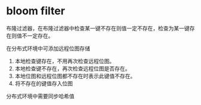 # bloom filter 

布隆过滤器，在布隆过滤器中检查某一键不存在则值一定不存在，检查为某一键存在则值不一定存在。


在分布式环境中可添加远程位图存储

1. 本地检查键存在，不用再次检查远程位图。
2. 本地检查键不存在，再次检查远程位图是否存在。
3. 本地位图和远程位图都不存在时表示此键值不存在。
4. 将不存在的键值存入位图

分布式环境中需要同步哈希值